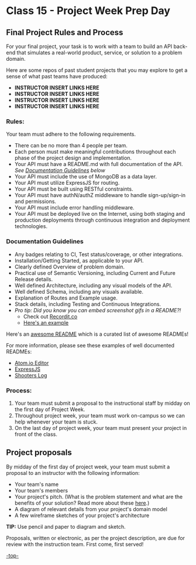<a id="project"></a>
# Class 15 - Project Week Prep Day
## Final Project Rules and Process

For your final project, your task is to work with a team to build an API back-end that simulates a real-world product, service, or solution to a problem domain.

Here are some repos of past student projects that you may explore to get a sense of what past teams have produced:

* **INSTRUCTOR INSERT LINKS HERE**
* **INSTRUCTOR INSERT LINKS HERE**
* **INSTRUCTOR INSERT LINKS HERE**
* **INSTRUCTOR INSERT LINKS HERE**

### Rules:

Your team must adhere to the following requirements.
* There can be no more than 4 people per team.
* Each person must make meaningful contributions throughout each phase of the project design and implementation.
* Your API must have a README.md with full documentation of the API. *See [Documentation Guidelines](#documentation) below*
* Your API must include the use of MongoDB as a data layer.
* Your API must utilize ExpressJS for routing.
* Your API must be built using RESTful constraints.
* Your API must have authN/authZ middleware to handle sign-up/sign-in and permissions.
* Your API must include error handling middleware.
* Your API must be deployed live on the Internet, using both staging and production deployments through continuous integration and deployment technologies.


<a id="documentation"></a>
### Documentation Guidelines
* Any badges relating to CI, Test status/coverage, or other integrations.
* Installation/Getting Started, as applicable to your API.
* Clearly defined Overview of problem domain.
* Practical use of Semantic Versioning, including Current and Future Release details.
* Well defined Architecture, including any visual models of the API.
* Well defined Schema, including any visuals available.
* Explanation of Routes and Example usage.
* Stack details, including Testing and Continuous Integrations.
* *Pro tip: Did you know you can embed screenshot gifs in a README?!*
  * Check out [Recordit.co](http://recordit.co/)
  * [Here's an example](https://github.com/rrgayhart/FlagDemo/blob/master/README.md)

Here's an [awesome README](https://github.com/matiassingers/awesome-readme) which is a curated list of awesome READMEs!

For more information, please see these examples of well documented READMEs:
* [Atom.io Editor](https://github.com/atom/atom/blob/master/README.md)
* [ExpressJS](https://github.com/expressjs/express/blob/master/README.md)
* [Shooters Log](https://github.com/gsmatth/shooters-log/blob/staging/README.md)

### Process:

1. Your team must submit a proposal to the instructional staff by midday on the first day of Project Week.
2. Throughout project week, your team must work on-campus so we can help whenever your team is stuck.
3. On the last day of project week, your team must present your project in front of the class.

## Project proposals

By midday of the first day of project week, your team must submit a proposal to an instructor with the following information:

 - Your team's name
 - Your team's members
 - Your project's pitch. (What is the problem statement and what are the benefits of your solution? Read more about these [here](https://www.bidsketch.com/proposal-resources/proposal-templates/web-design-proposal-template).)
 - A diagram of relevant details from your project's domain model
 - A few wireframe sketches of your project's architecture

**TIP:** Use pencil and paper to diagram and sketch.

Proposals, written or electronic, as per the project description, are due for review with the instruction team. First come, first served!

[-top-](#top)
